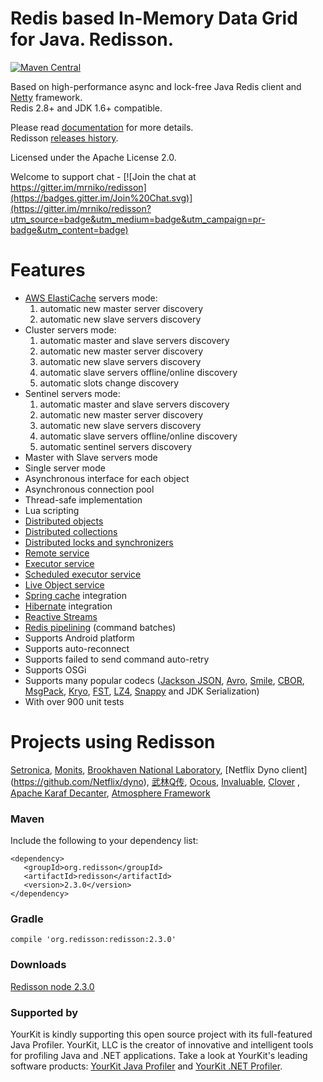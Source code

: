 Redis based In-Memory Data Grid for Java. Redisson.
====

[![Maven Central](https://img.shields.io/maven-central/v/org.redisson/redisson.svg?style=flat-square)](https://maven-badges.herokuapp.com/maven-central/org.redisson/redisson/) 

Based on high-performance async and lock-free Java Redis client and [Netty](http://netty.io) framework.  
Redis 2.8+ and JDK 1.6+ compatible.

Please read [documentation](https://github.com/mrniko/redisson/wiki) for more details.  
Redisson [releases history](https://github.com/mrniko/redisson/blob/master/CHANGELOG.md).


Licensed under the Apache License 2.0.

Welcome to support chat - [![Join the chat at https://gitter.im/mrniko/redisson](https://badges.gitter.im/Join%20Chat.svg)](https://gitter.im/mrniko/redisson?utm_source=badge&utm_medium=badge&utm_campaign=pr-badge&utm_content=badge)


Features
================================
* [AWS ElastiCache](https://aws.amazon.com/elasticache/) servers mode:
    1. automatic new master server discovery
    2. automatic new slave servers discovery
* Cluster servers mode:
    1. automatic master and slave servers discovery
    2. automatic new master server discovery
    3. automatic new slave servers discovery
    4. automatic slave servers offline/online discovery
    5. automatic slots change discovery
* Sentinel servers mode: 
    1. automatic master and slave servers discovery
    2. automatic new master server discovery
    3. automatic new slave servers discovery
    4. automatic slave servers offline/online discovery  
    5. automatic sentinel servers discovery  
* Master with Slave servers mode  
* Single server mode  
* Asynchronous interface for each object  
* Asynchronous connection pool  
* Thread-safe implementation  
* Lua scripting  
* [Distributed objects](https://github.com/mrniko/redisson/wiki/6.-Distributed-objects)
* [Distributed collections](https://github.com/mrniko/redisson/wiki/7.-Distributed-collections)
* [Distributed locks and synchronizers](https://github.com/mrniko/redisson/wiki/8.-Distributed-locks-and-synchronizers)
* [Remote service](https://github.com/mrniko/redisson/wiki/9.-distributed-services/#91-remote-service)
* [Executor service](https://github.com/mrniko/redisson/wiki/9.-distributed-services/#93-executor-service)
* [Scheduled executor service](https://github.com/mrniko/redisson/wiki/9.-distributed-services/#94-scheduled-executor-service)
* [Live Object service](https://github.com/mrniko/redisson/wiki/9.-distributed-services/#92-live-object-service)
* [Spring cache](https://github.com/mrniko/redisson/wiki/10.-additional-features/#104-spring-cache-integration) integration  
* [Hibernate](https://github.com/mrniko/redisson/wiki/14.-Integration%20with%20frameworks/#142-hibernate) integration  
* [Reactive Streams](https://github.com/mrniko/redisson/wiki/3.-operations-execution#32-reactive-way)
* [Redis pipelining](https://github.com/mrniko/redisson/wiki/10.-additional-features#102-execution-batches-of-commands) (command batches)  
* Supports Android platform  
* Supports auto-reconnect  
* Supports failed to send command auto-retry  
* Supports OSGi  
* Supports many popular codecs ([Jackson JSON](https://github.com/FasterXML/jackson), [Avro](http://avro.apache.org/), [Smile](http://wiki.fasterxml.com/SmileFormatSpec), [CBOR](http://cbor.io/), [MsgPack](http://msgpack.org/), [Kryo](https://github.com/EsotericSoftware/kryo), [FST](https://github.com/RuedigerMoeller/fast-serialization), [LZ4](https://github.com/jpountz/lz4-java), [Snappy](https://github.com/xerial/snappy-java) and JDK Serialization)
* With over 900 unit tests  

Projects using Redisson
================================
[Setronica](http://setronica.com/), [Monits](http://monits.com/), [Brookhaven National Laboratory](http://bnl.gov/), [Netflix Dyno client] (https://github.com/Netflix/dyno), [武林Q传](http://www.nbrpg.com/), [Ocous](http://www.ocous.com/), [Invaluable](http://www.invaluable.com/), [Clover](https://www.clover.com/) , [Apache Karaf Decanter](https://karaf.apache.org/projects.html#decanter), [Atmosphere Framework](http://async-io.org/)

### Maven 

Include the following to your dependency list:

    <dependency>
       <groupId>org.redisson</groupId>
       <artifactId>redisson</artifactId>
       <version>2.3.0</version>
    </dependency>

### Gradle

    compile 'org.redisson:redisson:2.3.0'

### Downloads
   
[Redisson node 2.3.0](https://repository.sonatype.org/service/local/artifact/maven/redirect?r=central-proxy&g=org.redisson&a=redisson-all&v=2.3.0&e=jar)

### Supported by

YourKit is kindly supporting this open source project with its full-featured Java Profiler.
YourKit, LLC is the creator of innovative and intelligent tools for profiling
Java and .NET applications. Take a look at YourKit's leading software products:
<a href="http://www.yourkit.com/java/profiler/index.jsp">YourKit Java Profiler</a> and
<a href="http://www.yourkit.com/.net/profiler/index.jsp">YourKit .NET Profiler</a>.
